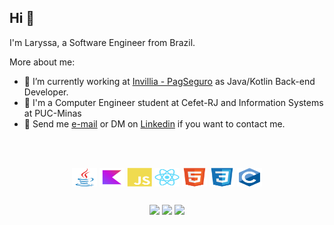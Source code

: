 ## Hi 👋

I'm Laryssa, a Software Engineer from Brazil.

More about me:
- 💜 I’m currently working at [Invillia - PagSeguro](https://invillia.com/global-growth-framework/) as Java/Kotlin Back-end Developer.
- :school: I'm a Computer Engineer student at Cefet-RJ and Information Systems at PUC-Minas
- :email: Send me [e-mail](mailto:se.laryssa@gmail.com) or DM on [Linkedin](https://www.linkedin.com/in/laryssa-serra/) if you want to contact me.
<br/>

  
<!--  <div align="center">
  <a href="https://github.com/laryssa-serra">
  <img height="180em" src="https://github-readme-stats.vercel.app/api?username=laryssa-serra&show_icons=true&layout=compact&bg_color=ffffff&text_color=333333&include_all_commits=true&count_private=true"/> -->

<!--    <summary>:zap: Languages Used</summary> -->
<!--   <img height="180em" src="https://github-readme-stats.vercel.app/api/top-langs/?username=laryssa-serra&layout=compact&langs_count=8&bg_color=ffffff&text_color=333333">
<br/>
</div> -->
 
<div style="display: inline_block"><br>
  <p align="center">
  <img align="center" alt="Lary-Java" height="30" width="40" src="https://raw.githubusercontent.com/devicons/devicon/master/icons/java/java-original.svg">
  <img align="center" alt="Lary-Kotlin" height="30" width="40" src="https://raw.githubusercontent.com/devicons/devicon/master/icons/kotlin/kotlin-original.svg">
  <img align="center" alt="Lary-Js" height="30" width="40" src="https://raw.githubusercontent.com/devicons/devicon/master/icons/javascript/javascript-plain.svg">
  <img align="center" alt="Lary-React" height="30" width="40" src="https://raw.githubusercontent.com/devicons/devicon/master/icons/react/react-original.svg">
  <img align="center" alt="Lary-HTML" height="30" width="40" src="https://raw.githubusercontent.com/devicons/devicon/master/icons/html5/html5-original.svg">
  <img align="center" alt="Lary-CSS" height="30" width="40" src="https://raw.githubusercontent.com/devicons/devicon/master/icons/css3/css3-original.svg">
  <img align="center" alt="Lary-C" height="30" width="40" src="https://raw.githubusercontent.com/devicons/devicon/master/icons/c/c-original.svg">
  </p>
</div>
  
  ##
  
<div>  
  <p align="center">
  <a href="https://www.instagram.com/laryssaserra_/?hl=pt-br" target="_blank"><img src="https://img.shields.io/badge/-Instagram-%23E4405F?style=for-the-badge&logo=instagram&logoColor=white" target="_blank"></a>
  <a href = "mailto:se.laryssa@gmail.com"><img src="https://img.shields.io/badge/-Gmail-%23333?style=for-the-badge&logo=gmail&logoColor=white" target="_blank"></a>
  <a href="https://www.linkedin.com/in/laryssa-serra/" target="_blank"><img src="https://img.shields.io/badge/-LinkedIn-%230077B5?style=for-the-badge&logo=linkedin&logoColor=white" target="_blank"></a> 
  </p>
 
 </div> 
